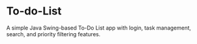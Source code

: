 # To-do-List
A simple Java Swing-based To-Do List app with login, task management, search, and priority filtering features. 
